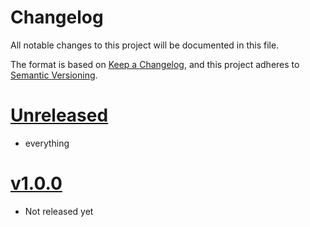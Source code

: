 # Changelog
All notable changes to this project will be documented in this file.

The format is based on [Keep a Changelog](https://keepachangelog.com/en/1.0.0/),
and this project adheres to [Semantic Versioning](https://semver.org/spec/v2.0.0.html).


# [Unreleased]
* everything

# [v1.0.0]
* Not released yet


[Unreleased]: https://github.com/djhouseknecht/unified-env/compare/v1.0.0...HEAD
[v1.0.0]: https://github.com/djhouseknecht/unified-env/releases/tag/v1.0.0
